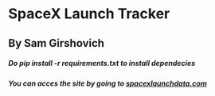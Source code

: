 # SpaceX Launch Tracker
## By Sam Girshovich

##### Do pip install -r requirements.txt to install dependecies
##### You can acces the site by going to [spacexlaunchdata.com](http://spacexlaunchdata.com)
